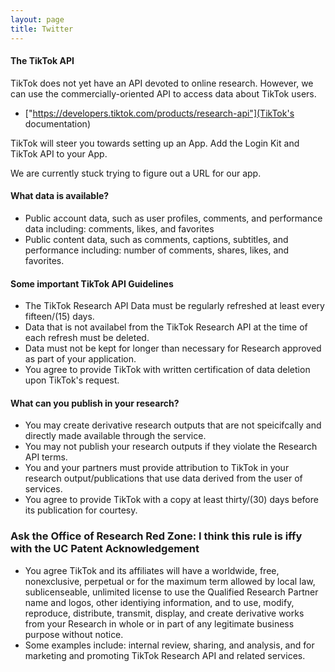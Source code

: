 ```yaml
---
layout: page
title: Twitter
---
```


#### The TikTok API

TikTok does not yet have an API devoted to online research. However, we can 
use the commercially-oriented API to access data about TikTok users.

* ["https://developers.tiktok.com/products/research-api"](TikTok's documentation)

TikTok will steer you towards setting up an App. Add the Login Kit and TikTok
API to your App.

We are currently stuck trying to figure out a URL for our app.


#### What data is available? 

- Public account data, such as user profiles, comments, and performance data including: comments, likes, and favorites
- Public content data, such as comments, captions, subtitles, and performance including: number of comments, shares, likes,
  and favorites.


#### Some important TikTok API Guidelines

- The TikTok Research API Data must be regularly refreshed at least every fifteen/(15) days.
- Data that is not availabel from the TikTok Research API at the time of each refresh must be deleted.
- Data must not be kept for longer than necessary for Research approved as part of your application.
- You agree to provide TikTok with written certification of data deletion upon TikTok's request.

#### What can you publish in your research?

- You may create derivative research outputs that are not speicifcally and directly made available through the service.
- You may not publish your research outputs if they violate the Research API terms. 
- You and your partners must provide attribution to TikTok in your research output/publications that use data derived 
  from the user of services. 
- You agree to provide TikTok with a copy at least thirty/(30) days before its publication for courtesy. 

### Ask the Office of Research Red Zone: I think this rule is iffy with the UC Patent Acknowledgement
- You agree TikTok and its affiliates will have a worldwide, free, nonexclusive, perpetual or for the maximum term allowed by 
  local law, sublicenseable, unlimited license to use the Qualified Research Partner name and logos, other identiying information, 
  and to use, modify, reproduce, distribute, transmit, display, and create derivative works from your Research in whole or 
  in part of any legitimate business purpose without notice. 
- Some examples include: internal review, sharing, and analysis, and for marketing and promoting TikTok Research API and related services.


